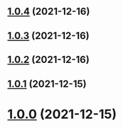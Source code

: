 ## [1.0.4](https://github.com/oreillymedia/test-github-actions/compare/v1.0.3...v1.0.4) (2021-12-16)

## [1.0.3](https://github.com/oreillymedia/test-github-actions/compare/v1.0.2...v1.0.3) (2021-12-16)

## [1.0.2](https://github.com/oreillymedia/test-github-actions/compare/v1.0.1...v1.0.2) (2021-12-16)

## [1.0.1](https://github.com/oreillymedia/test-github-actions/compare/v1.0.0...v1.0.1) (2021-12-15)



# [1.0.0](https://github.com/oreillymedia/test-github-actions/compare/v1.0.0...v1.0.1) (2021-12-15)

